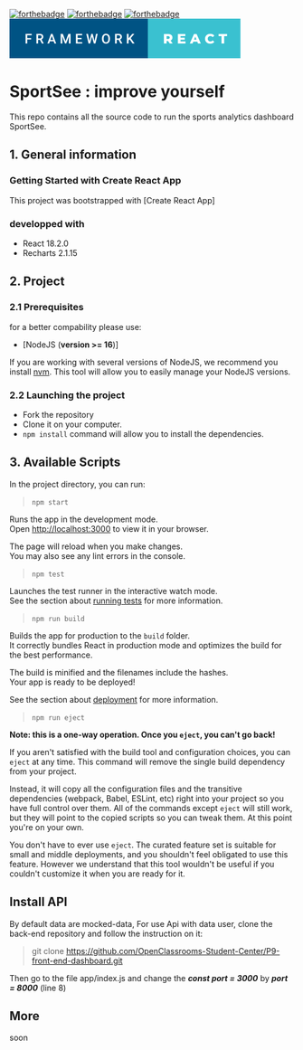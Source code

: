 [![forthebadge](https://forthebadge.com/images/badges/cc-0.svg)](https://forthebadge.com)
[![forthebadge](https://forthebadge.com/images/badges/made-with-javascript.svg)](https://forthebadge.com)
[![forthebadge](https://forthebadge.com/images/badges/uses-css.svg)](https://forthebadge.com)
![Framework-react](./public/framework-react.svg)

# SportSee : improve yourself

This repo contains all the source code to run the sports analytics dashboard SportSee.

## 1. General information

### Getting Started with Create React App

This project was bootstrapped with [Create React App]

### developped with

- React 18.2.0
- Recharts 2.1.15

## 2. Project

### 2.1 Prerequisites

for a better compability please use:

- [NodeJS (**version >= 16**)]

If you are working with several versions of NodeJS, we recommend you install [nvm](https://github.com/nvm-sh/nvm). This tool will allow you to easily manage your NodeJS versions.

### 2.2 Launching the project

- Fork the repository
- Clone it on your computer.
- `npm install` command will allow you to install the dependencies.

## 3. Available Scripts

In the project directory, you can run:

> `npm start`

Runs the app in the development mode.\
Open [http://localhost:3000](http://localhost:3000) to view it in your browser.

The page will reload when you make changes.\
You may also see any lint errors in the console.

> `npm test`

Launches the test runner in the interactive watch mode.\
See the section about [running tests](https://facebook.github.io/create-react-app/docs/running-tests) for more information.

> `npm run build`

Builds the app for production to the `build` folder.\
It correctly bundles React in production mode and optimizes the build for the best performance.

The build is minified and the filenames include the hashes.\
Your app is ready to be deployed!

See the section about [deployment](https://facebook.github.io/create-react-app/docs/deployment) for more information.

> `npm run eject`

**Note: this is a one-way operation. Once you `eject`, you can't go back!**

If you aren't satisfied with the build tool and configuration choices, you can `eject` at any time. This command will remove the single build dependency from your project.

Instead, it will copy all the configuration files and the transitive dependencies (webpack, Babel, ESLint, etc) right into your project so you have full control over them. All of the commands except `eject` will still work, but they will point to the copied scripts so you can tweak them. At this point you're on your own.

You don't have to ever use `eject`. The curated feature set is suitable for small and middle deployments, and you shouldn't feel obligated to use this feature. However we understand that this tool wouldn't be useful if you couldn't customize it when you are ready for it.

## Install API

By default data are mocked-data,
For use Api with data user, clone the back-end repository and follow the instruction on it:

> git clone https://github.com/OpenClassrooms-Student-Center/P9-front-end-dashboard.git

Then go to the file app/index.js and change the **_const port = 3000_** by **_port = 8000_** (line 8)

## More

soon
